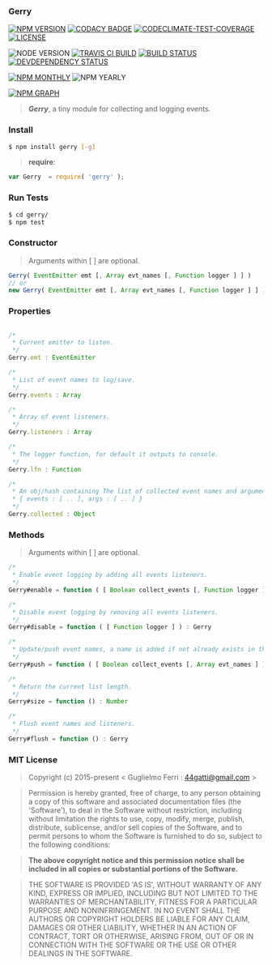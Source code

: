 ### Gerry

[![NPM VERSION](http://img.shields.io/npm/v/gerry.svg?style=flat)](https://www.npmjs.org/package/gerry)
[![CODACY BADGE](https://img.shields.io/codacy/b18ed7d95b0a4707a0ff7b88b30d3def.svg?style=flat)](https://www.codacy.com/public/44gatti/gerry)
[![CODECLIMATE-TEST-COVERAGE](https://img.shields.io/codeclimate/coverage/github/rootslab/gerry.svg?style=flat)](https://codeclimate.com/github/rootslab/gerry)
[![LICENSE](http://img.shields.io/badge/license-MIT-blue.svg?style=flat)](https://github.com/rootslab/gerry#mit-license)

![NODE VERSION](https://img.shields.io/node/v/gerry.svg)
[![TRAVIS CI BUILD](http://img.shields.io/travis/rootslab/gerry.svg?style=flat)](http://travis-ci.org/rootslab/gerry)
[![BUILD STATUS](http://img.shields.io/david/rootslab/gerry.svg?style=flat)](https://david-dm.org/rootslab/gerry)
[![DEVDEPENDENCY STATUS](http://img.shields.io/david/dev/rootslab/gerry.svg?style=flat)](https://david-dm.org/rootslab/gerry#info=devDependencies)

[![NPM MONTHLY](http://img.shields.io/npm/dm/gerry.svg?style=flat)](http://npm-stat.com/charts.html?package=gerry)
![NPM YEARLY](https://img.shields.io/npm/dy/gerry.svg)

[![NPM GRAPH](https://nodei.co/npm/gerry.png?downloads=true&downloadRank=true&stars=true)](https://nodei.co/npm/gerry/)

> **_Gerry_**, a tiny module for collecting and logging events.

### Install

```bash
$ npm install gerry [-g]
```

> __require__:

```javascript
var Gerry  = require( 'gerry' );
```

### Run Tests

```bash
$ cd gerry/
$ npm test
```

### Constructor

> Arguments within [ ] are optional.

```javascript
Gerry( EventEmitter emt [, Array evt_names [, Function logger ] ] )
// or
new Gerry( EventEmitter emt [, Array evt_names [, Function logger ] ] )
```

### Properties

```javascript

/*
 * Current emitter to listen.
 */
Gerry.emt : EventEmitter

/*
 * List of event names to log/save.
 */
Gerry.events : Array

/*
 * Array of event listeners.
 */
Gerry.listeners : Array

/*
 * The logger function, for default it outputs to console.
 */
Gerry.lfn : Function

/*
 * An obj/hash containing The list of collected event names and arguments.
 * { events : [ .. ], args : [ .. ] }
 */
Gerry.collected : Object
```

### Methods

> Arguments within [ ] are optional.

```javascript
/*
 * Enable event logging by adding all events listeners.
 */
Gerry#enable = function ( [ Boolean collect_events [, Function logger ] ] ) : Gerry

/*
 * Disable event logging by removing all events listeners.
 */
Gerry#disable = function ( [ Function logger ] ) : Gerry

/*
 * Update/push event names, a name is added if not already exists in the list.
 */
Gerry#push = function ( [ Boolean collect_events [, Array evt_names ] ] ) : Number

/*
 * Return the current list length.
 */
Gerry#size = function () : Number

/*
 * Flush event names and listeners.
 */
Gerry#flush = function () : Gerry
```

### MIT License

> Copyright (c) 2015-present &lt; Guglielmo Ferri : 44gatti@gmail.com &gt;

> Permission is hereby granted, free of charge, to any person obtaining
> a copy of this software and associated documentation files (the
> 'Software'), to deal in the Software without restriction, including
> without limitation the rights to use, copy, modify, merge, publish,
> distribute, sublicense, and/or sell copies of the Software, and to
> permit persons to whom the Software is furnished to do so, subject to
> the following conditions:

> __The above copyright notice and this permission notice shall be
> included in all copies or substantial portions of the Software.__

> THE SOFTWARE IS PROVIDED 'AS IS', WITHOUT WARRANTY OF ANY KIND,
> EXPRESS OR IMPLIED, INCLUDING BUT NOT LIMITED TO THE WARRANTIES OF
> MERCHANTABILITY, FITNESS FOR A PARTICULAR PURPOSE AND NONINFRINGEMENT.
> IN NO EVENT SHALL THE AUTHORS OR COPYRIGHT HOLDERS BE LIABLE FOR ANY
> CLAIM, DAMAGES OR OTHER LIABILITY, WHETHER IN AN ACTION OF CONTRACT,
> TORT OR OTHERWISE, ARISING FROM, OUT OF OR IN CONNECTION WITH THE
> SOFTWARE OR THE USE OR OTHER DEALINGS IN THE SOFTWARE.
